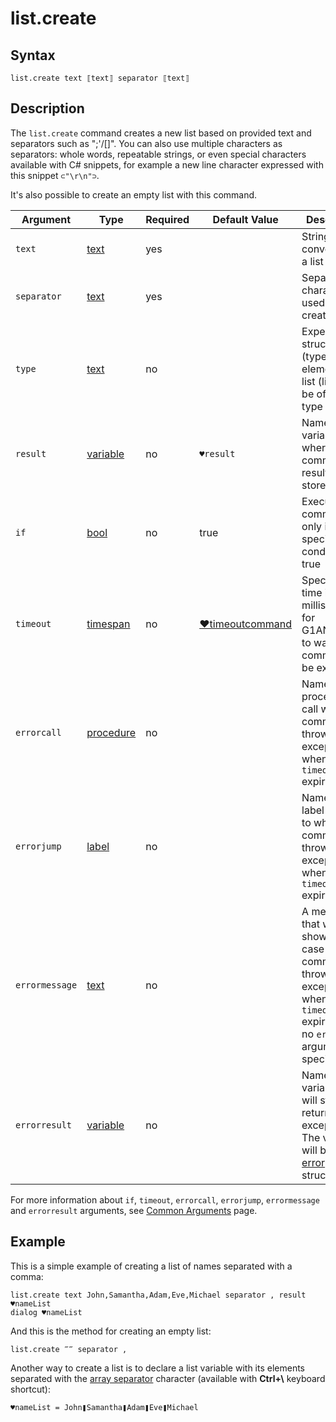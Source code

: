 # list.create

## Syntax

```G1ANT
list.create text ⟦text⟧ separator ⟦text⟧
```

## Description

The `list.create` command creates a new list based on provided text and separators such as \";'/[]\". You can also use multiple characters as separators: whole words, repeatable strings, or even special characters available with C# snippets, for example a new line character expressed with this snippet `⊂"\r\n"⊃`.

It's also possible to create an empty list with this command.

| Argument | Type | Required | Default Value | Description |
| -------- | ---- | -------- | ------------- | ----------- |
|`text`| [text](https://manual.g1ant.com/link/G1ANT.Language/G1ANT.Language/Structures/TextStructure.md) | yes |  | String to be converted to a list |
|`separator`| [text](https://manual.g1ant.com/link/G1ANT.Language/G1ANT.Language/Structures/TextStructure.md) | yes|  | Separator character used to create a list |
|`type`| [text](https://manual.g1ant.com/link/G1ANT.Language/G1ANT.Language/Structures/TextStructure.md) | no |  | Expected structure (type) of elements in a list (lists can be of one type only) |
| `result`       | [variable](https://manual.g1ant.com/link/G1ANT.Language/G1ANT.Language/Structures/VariableStructure.md) | no       | `♥result`                                                   | Name of a variable where the command's result will be stored |
| `if`           | [bool](https://manual.g1ant.com/link/G1ANT.Language/G1ANT.Language/Structures/BooleanStructure.md) | no       | true                                                        | Executes the command only if a specified condition is true   |
| `timeout`      | [timespan](https://manual.g1ant.com/link/G1ANT.Language/G1ANT.Language/Structures/TimeSpanStructure.md) | no       | [♥timeoutcommand](G1ANT.Language/G1ANT.Addon.Core/Variables/TimeoutCommandVariable.md) | Specifies time in milliseconds for G1ANT.Robot to wait for the command to be executed |
| `errorcall`    | [procedure](https://manual.g1ant.com/link/G1ANT.Language/G1ANT.Language/Structures/ProcedureStructure.md) | no       |                                                             | Name of a procedure to call when the command throws an exception or when a given `timeout` expires |
| `errorjump`    | [label](https://manual.g1ant.com/link/G1ANT.Language/G1ANT.Language/Structures/LabelStructure.md) | no       |                                                             | Name of the label to jump to when the command throws an exception or when a given `timeout` expires |
| `errormessage` | [text](https://manual.g1ant.com/link/G1ANT.Language/G1ANT.Language/Structures/TextStructure.md) | no       |                                                             | A message that will be shown in case the command throws an exception or when a given `timeout` expires, and no `errorjump` argument is specified |
| `errorresult`  | [variable](https://manual.g1ant.com/link/G1ANT.Language/G1ANT.Language/Structures/VariableStructure.md) | no       |                                                             | Name of a variable that will store the returned exception. The variable will be of [error](G1ANT.Language/G1ANT.Language/Structures/ErrorStructure.md) structure  |

For more information about `if`, `timeout`, `errorcall`, `errorjump`, `errormessage` and `errorresult` arguments, see [Common Arguments](https://manual.g1ant.com/link/G1ANT.Manual/appendices/common-arguments.md) page.

## Example

This is a simple example of creating a list of names separated with a comma:

```G1ANT
list.create text John,Samantha,Adam,Eve,Michael separator , result ♥nameList
dialog ♥nameList
```

And this is the method for creating an empty list:

```G1ANT
list.create ‴‴ separator ,
```

Another way to create a list is to declare a list variable with its elements separated with the [array separator](https://manual.g1ant.com/link/G1ANT.Manual/appendices/special-characters/array-separator.md) character (available with **Ctrl+\\** keyboard shortcut):

```G1ANT
♥nameList = John❚Samantha❚Adam❚Eve❚Michael
```

